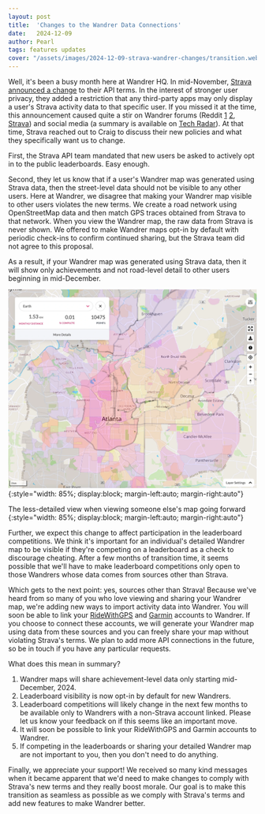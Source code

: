 ```yaml
---
layout: post
title:  'Changes to the Wandrer Data Connections'
date:   2024-12-09
author: Pearl
tags: features updates
cover: "/assets/images/2024-12-09-strava-wandrer-changes/transition.webp"
---
```


Well, it's been a busy month here at Wandrer HQ. In mid-November, [Strava announced a change](https://press.strava.com/articles/updates-to-stravas-api-agreement) to their API terms. In the interest of stronger user privacy, they added a restriction that any third-party apps may only display a user's Strava activity data to that specific user. If you missed it at the time, this announcement caused quite a stir on Wandrer forums (Reddit [1](https://www.reddit.com/r/wandrer/comments/1guaoo1/new_strava_connected_apps_policy/) [2](https://www.reddit.com/r/wandrer/comments/1guih12/is_this_the_end_of_wandrer_leaderboards/), [Strava](https://www.strava.com/clubs/528504/posts/33559707)) and social media (a summary is available on [Tech Radar](https://www.techradar.com/health-fitness/strava-could-soon-stop-working-with-some-of-your-third-party-apps-heres-what-you-need-to-know)). At that time, Strava reached out to Craig to discuss their new policies and what they specifically want us to change.

First, the Strava API team mandated that new users be asked to actively opt in to the public leaderboards. Easy enough.

Second, they let us know that if a user's Wandrer map was generated using Strava data, then the street-level data should not be visible to any other users. Here at Wandrer, we disagree that making your Wandrer map visible to other users violates the new terms. We create a road network using OpenStreetMap data and then match GPS traces obtained from Strava to that network. When you view the Wandrer map, the raw data from Strava is never shown. We offered to make Wandrer maps opt-in by default with periodic check-ins to confirm continued sharing, but the Strava team did not agree to this proposal.

As a result, if your Wandrer map was generated using Strava data, then it will show only achievements and not road-level detail to other users beginning in mid-December.

![](/assets/images/2024-12-09-strava-wandrer-changes/example-big-map.webp){:style="width: 85%; display:block; margin-left:auto; margin-right:auto"}
<figcaption>The less-detailed view when viewing someone else's map going forward
</figcaption>{:style="width: 85%; display:block; margin-left:auto; margin-right:auto"}

Further, we expect this change to affect participation in the leaderboard competitions. We think it's important for an individual's detailed Wandrer map to be visible if they're competing on a leaderboard as a check to discourage cheating. After a few months of transition time, it seems possible that we'll have to make leaderboard competitions only open to those Wandrers whose data comes from sources other than Strava.

Which gets to the next point: yes, sources other than Strava! Because we've heard from so many of you who love viewing and sharing your Wandrer map, we're adding new ways to import activity data into Wandrer. You will soon be able to link your [RideWithGPS](https://ridewithgps.com/) and [Garmin](https://connect.garmin.com/) accounts to Wandrer. If you choose to connect these accounts, we will generate your Wandrer map using data from these sources and you can freely share your map without violating Strava's terms. We plan to add more API connections in the future, so be in touch if you have any particular requests.

What does this mean in summary?
1. Wandrer maps will share achievement-level data only starting mid-December, 2024.
2. Leaderboard visibility is now opt-in by default for new Wandrers.
3. Leaderboard competitions will likely change in the next few months to be available only to Wandrers with a non-Strava account linked. Please let us know your feedback on if this seems like an important move.
4. It will soon be possible to link your RideWithGPS and Garmin accounts to Wandrer.
5. If competing in the leaderboards or sharing your detailed Wandrer map are not important to you, then you don't need to do anything.

Finally, we appreciate your support! We received so many kind messages when it became apparent that we'd need to make changes to comply with Strava's new terms and they really boost morale. Our goal is to make this transition as seamless as possible as we comply with Strava's terms and add new features to make Wandrer better.
